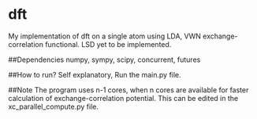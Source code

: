 # dft
My implementation of dft on a single atom using LDA, VWN exchange-correlation functional.
LSD yet to be implemented.

##Dependencies
numpy, sympy, scipy, concurrent, futures

##How to run?
Self explanatory, Run the main.py file. 

##Note
The program uses n-1 cores, when n cores are available for faster calculation of exchange-correlation potential. This can be edited in the xc_parallel_compute.py file.
